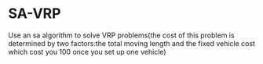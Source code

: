 # SA-VRP
Use an sa algorithm to solve VRP problems(the cost of this problem is determined by two factors:the total moving length and the fixed vehicle cost which cost you 100 once you set up one vehicle) 
